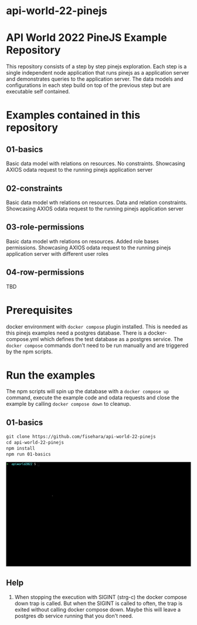 # api-world-22-pinejs

# API World 2022 PineJS Example Repository

This repository consists of a step by step pinejs exploration. Each step is a single independent node application that runs pinejs as a application server and demonstrates queries to the application server. The data models and configurations in each step build on top of the previous step but are executable self contained.

# Examples contained in this repository

## 01-basics

Basic data model with relations on resources. No constraints.
Showcasing AXIOS odata request to the running pinejs application server

## 02-constraints

Basic data model wth relations on resources. Data and relation constraints.
Showcasing AXIOS odata request to the running pinejs application server

## 03-role-permissions

Basic data model wth relations on resources.
Added role bases permissions. Showcasing AXIOS odata request to the running pinejs application server with different user roles

## 04-row-permissions

TBD

# Prerequisites

docker environment with `docker compose` plugin installed. This is needed as this pinejs examples need a postgres database. There is a docker-compose.yml which defines the test database as a postgres service. The `docker compose` commands don't need to be run manually and are triggered by the npm scripts.

# Run the examples

The npm scripts will spin up the database with a `docker compose up` command, execute the example code and odata requests and close the example by calling `docker compose down` to cleanup.

## 01-basics


```
git clone https://github.com/fisehara/api-world-22-pinejs
cd api-world-22-pinejs
npm install
npm run 01-basics
```


![Getting Started](./getting-started.gif)

## Help

1. When stopping the execution with SIGINT (strg-c) the docker compose down trap is called. But when the SIGINT is called to often, the trap is exited without calling docker compose down. Maybe this will leave a postgres db service running that you don't need.

